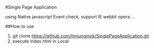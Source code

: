#Single Page Application

using Native javascript Event check, support IE webkit opera ...


##How to use

1.  git clone https://github.com/limjungmok/SinglePageApplication.git
2.  execute index.html in Local
